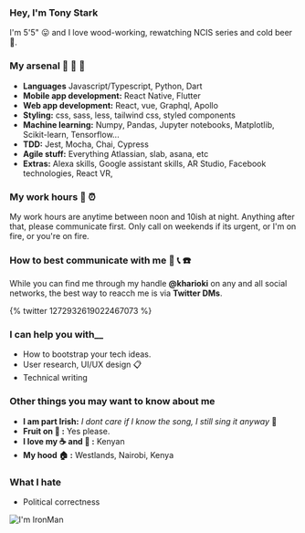 ### Hey, I'm Tony Stark 
I'm 5'5" :stuck_out_tongue: and I love wood-working, rewatching NCIS series and cold beer :beer:.

### My arsenal :wrench: :hammer: :nut_and_bolt:
* **Languages** Javascript/Typescript, Python, Dart 
* **Mobile app development:** React Native, Flutter
* **Web app development:** React, vue, Graphql, Apollo 
* **Styling:** css, sass, less, tailwind css, styled components
* **Machine learning:** Numpy, Pandas, Jupyter notebooks, Matplotlib, Scikit-learn, Tensorflow...
* **TDD:** Jest, Mocha, Chai, Cypress
* **Agile stuff:** Everything Atlassian, slab, asana, etc
* **Extras:** Alexa skills,  Google assistant skills, AR Studio, Facebook technologies, React VR, 

### My work hours :calendar: :alarm_clock:
My work hours are anytime between noon and 10ish at night. Anything after that, please communicate first. Only call on weekends if its urgent, or I'm on fire, or you're on fire.

### How to best communicate with me :satellite: :telephone_receiver: :phone:
While you can find me through my handle **@kharioki** on any and all social networks, the best way to reacch me is via **Twitter DMs**.

{% twitter 1272932619022467073 %}

### I can help you with__
* How to bootstrap your tech ideas.
* User research, UI/UX design :clipboard:
* Technical writing

### Other things you may want to know about me
* **I am part Irish:** *I dont care if I know the song, I still sing it anyway* :microphone:
* **Fruit on :pizza: :** Yes please. 
* **I love my :coffee: and :tea: :** Kenyan
* **My hood :house: :** Westlands, Nairobi, Kenya

### What I hate
* Political correctness


![I'm IronMan](https://media.giphy.com/media/rlsHtd2YC8k0g/giphy.gif)
